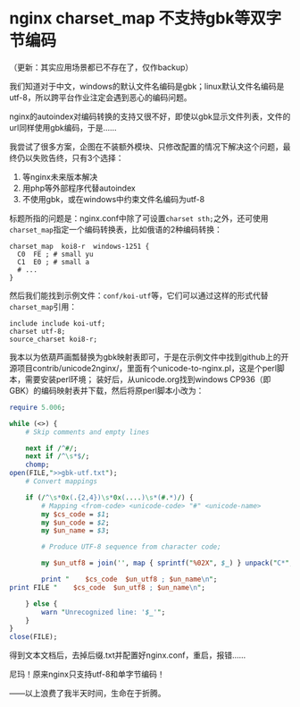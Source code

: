 # nginx charset_map 不支持gbk等双字节编码

（更新：其实应用场景都已不存在了，仅作backup）

我们知道对于中文，windows的默认文件名编码是gbk；linux默认文件名编码是utf-8，所以跨平台作业注定会遇到恶心的编码问题。

nginx的autoindex对编码转换的支持又很不好，即使以gbk显示文件列表，文件的url同样使用gbk编码，于是……

我尝试了很多方案，企图在不装额外模块、只修改配置的情况下解决这个问题，最终仍以失败告终，只有3个选择：

1. 等nginx未来版本解决
2. 用php等外部程序代替autoindex
3. 不使用gbk，或在windows中约束文件名编码为utf-8

标题所指的问题是：nginx.conf中除了可设置`charset sth;`之外，还可使用`charset_map`指定一个编码转换表，比如俄语的2种编码转换：
```
charset_map  koi8-r  windows-1251 {
  C0  FE ; # small yu
  C1  E0 ; # small a
  # ...
}
```
然后我们能找到示例文件：`conf/koi-utf`等，它们可以通过这样的形式代替`charset_map`引用：
```
include include koi-utf;
charset utf-8;
source_charset koi8-r;
```
我本以为依葫芦画瓢替换为gbk映射表即可，于是在示例文件中找到github上的开源项目contrib/unicode2nginx/，里面有个unicode-to-nginx.pl，这是个perl脚本，需要安装perl环境；
装好后，从unicode.org找到windows CP936（即GBK）的编码映射表并下载，然后将原perl脚本小改为：
```perl
require 5.006;

while (<>) {
	# Skip comments and empty lines

	next if /^#/;
	next if /^\s*$/;
	chomp;
open(FILE,">>gbk-utf.txt");
	# Convert mappings

	if (/^\s*0x(.{2,4})\s*0x(....)\s*(#.*)/) {
		# Mapping <from-code> <unicode-code> "#" <unicode-name>
		my $cs_code = $1;
		my $un_code = $2;
		my $un_name = $3;

		# Produce UTF-8 sequence from character code;

		my $un_utf8 = join('', map { sprintf("%02X", $_) } unpack("C*", pack("U", hex($un_code))));

		print "    $cs_code  $un_utf8 ; $un_name\n";
print FILE "    $cs_code  $un_utf8 ; $un_name\n";

	} else {
		warn "Unrecognized line: '$_'";
	}
}
close(FILE);
```
得到文本文档后，去掉后缀.txt并配置好nginx.conf，重启，报错……

尼玛！原来nginx只支持utf-8和单字节编码！

——以上浪费了我半天时间，生命在于折腾。
